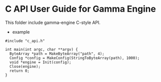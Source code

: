 # C API User Guide for Gamma Engine

This folder include gamma-engine C-style API.

* example

``` test_code
#include "c_api.h"

int main(int argc, char **argv) {
  ByteArray *path = MakeByteArray("path", 4);
  Config *config = MakeConfig(StringToByteArray(path), 1000);
  void *engine = Init(config);
  Close(engine);
  return 0;
}
```
